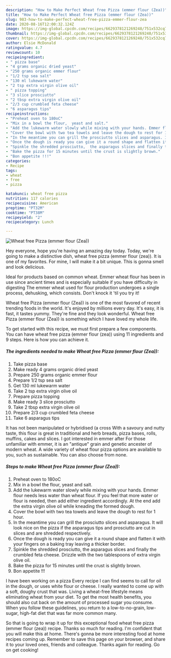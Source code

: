 ```yaml
---
description: "How to Make Perfect Wheat free Pizza (emmer flour (Zea))"
title: "How to Make Perfect Wheat free Pizza (emmer flour (Zea))"
slug: 983-how-to-make-perfect-wheat-free-pizza-emmer-flour-zea
date: 2020-08-16T12:00:32.124Z
image: https://img-global.cpcdn.com/recipes/6629378121269248/751x532cq70/wheat-free-pizza-emmer-flour-zea-recipe-main-photo.jpg
thumbnail: https://img-global.cpcdn.com/recipes/6629378121269248/751x532cq70/wheat-free-pizza-emmer-flour-zea-recipe-main-photo.jpg
cover: https://img-global.cpcdn.com/recipes/6629378121269248/751x532cq70/wheat-free-pizza-emmer-flour-zea-recipe-main-photo.jpg
author: Elsie McDonald
ratingvalue: 4.7
reviewcount: 10
recipeingredient:
- " pizza base"
- "4 grams organic dried yeast"
- "250 grams organic emmer flour"
- "1/2 tsp sea salt"
- "130 ml lukewarm water"
- "2 tsp extra virgin olive oil"
- " pizza topping"
- "3 slice prosciutto"
- "2 tbsp extra virgin olive oil"
- "2/3 cup crumbled feta cheese"
- "6 asparagus tips"
recipeinstructions:
- "Preheat oven to 180oC"
- "Mix in a bowl the flour,  yeast and salt."
- "Add the lukewarm water slowly while mixing with your hands. Emmer flour needs less water than wheat flour. If you feel that more water or flour is needed, then add either ingredient accordingly. At the end add the extra virgin olive oil while kneading the formed dough."
- "Cover the bowl with two tea towels and leave the dough to rest for 1 hour."
- "In the meantime you can grill the prosciutto slices and asparagus. It will look nice on the pizza if the asparagus tips and prosciutto are cut in slices and are shredded respectively."
- "Once the dough is ready you can give it a round shape and flatten it with your fingers on a baking tray leaving a thicker border."
- "Spinkle the shredded prosciutto,  the asparagus slices and finally the crumbled feta cheese. Drizzle with the two tablespoons of extra virgin olive oil."
- "Bake the pizza for 15 minutes until the crust is slightly brown."
- "Bon appetite !!!"
categories:
- Recipe
tags:
- wheat
- free
- pizza

katakunci: wheat free pizza 
nutrition: 117 calories
recipecuisine: American
preptime: "PT32M"
cooktime: "PT38M"
recipeyield: "2"
recipecategory: Lunch

---
```



![Wheat free Pizza (emmer flour (Zea))](https://img-global.cpcdn.com/recipes/6629378121269248/751x532cq70/wheat-free-pizza-emmer-flour-zea-recipe-main-photo.jpg)

Hey everyone, hope you're having an amazing day today. Today, we're going to make a distinctive dish, wheat free pizza (emmer flour (zea)). It is one of my favorites. For mine, I will make it a bit unique. This is gonna smell and look delicious.

Ideal for products based on common wheat. Emmer wheat flour has been in use since ancient times and is especially suitable if you have difficulty in digesting The emmer wheat used for flour production undergoes a single process, dehusking, which consists. Don&#39;t knock it &#39;til you try it!

Wheat free Pizza (emmer flour (Zea)) is one of the most favored of recent trending foods in the world. It's enjoyed by millions every day. It's easy, it is fast, it tastes yummy. They're fine and they look wonderful. Wheat free Pizza (emmer flour (Zea)) is something which I have loved my whole life.


To get started with this recipe, we must first prepare a few components. You can have wheat free pizza (emmer flour (zea)) using 11 ingredients and 9 steps. Here is how you can achieve it.

<!--inarticleads1-->

##### The ingredients needed to make Wheat free Pizza (emmer flour (Zea)):

1. Take  pizza base
1. Make ready 4 grams organic dried yeast
1. Prepare 250 grams organic emmer flour
1. Prepare 1/2 tsp sea salt
1. Get 130 ml lukewarm water
1. Take 2 tsp extra virgin olive oil
1. Prepare  pizza topping
1. Make ready 3 slice prosciutto
1. Take 2 tbsp extra virgin olive oil
1. Prepare 2/3 cup crumbled feta cheese
1. Take 6 asparagus tips


It has not been manipulated or hybridised (a cross With a savoury and nutty taste, this flour is great in traditional and herb breads, pizza bases, rolls, muffins, cakes and slices. I got interested in emmer after For those unfamiliar with emmer, it is an &#34;antique&#34; grain and genetic ancester of modern wheat. A wide variety of wheat flour pizza options are available to you, such as sustainable. You can also choose from none. 

<!--inarticleads2-->

##### Steps to make Wheat free Pizza (emmer flour (Zea)):

1. Preheat oven to 180oC
1. Mix in a bowl the flour,  yeast and salt.
1. Add the lukewarm water slowly while mixing with your hands. Emmer flour needs less water than wheat flour. If you feel that more water or flour is needed, then add either ingredient accordingly. At the end add the extra virgin olive oil while kneading the formed dough.
1. Cover the bowl with two tea towels and leave the dough to rest for 1 hour.
1. In the meantime you can grill the prosciutto slices and asparagus. It will look nice on the pizza if the asparagus tips and prosciutto are cut in slices and are shredded respectively.
1. Once the dough is ready you can give it a round shape and flatten it with your fingers on a baking tray leaving a thicker border.
1. Spinkle the shredded prosciutto,  the asparagus slices and finally the crumbled feta cheese. Drizzle with the two tablespoons of extra virgin olive oil.
1. Bake the pizza for 15 minutes until the crust is slightly brown.
1. Bon appetite !!!


I have been working on a pizza Every recipe I can find seems to call for oil in the dough, or uses white flour or cheese. I really wanted to come up with a soft, doughy crust that was. Living a wheat-free lifestyle means eliminating wheat from your diet. To get the most health benefits, you should also cut back on the amount of processed sugar you consume. When you follow these guidelines, you return to a low-to-no-grain, low-sugar, high-fat diet that was far more common many. 

So that is going to wrap it up for this exceptional food wheat free pizza (emmer flour (zea)) recipe. Thanks so much for reading. I'm confident that you will make this at home. There's gonna be more interesting food at home recipes coming up. Remember to save this page on your browser, and share it to your loved ones, friends and colleague. Thanks again for reading. Go on get cooking!
